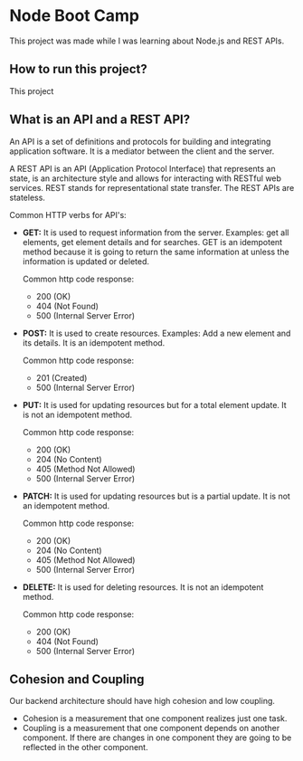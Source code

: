 # Node Boot Camp

This project was made while I was learning about Node.js and REST APIs.

## How to run this project?

This project

## What is an API and a REST API?

An API is a set of definitions and protocols for building and integrating application software. It is a mediator between the client and the server.

A REST API is an API (Application Protocol Interface) that represents an state, is an architecture style and allows for interacting with RESTful web services. REST stands for representational state transfer. The REST APIs are stateless.

Common HTTP verbs for API's:

- **GET:** It is used to request information from the server. Examples: get all elements, get element details and for searches. GET is an idempotent method because it is going to return the same information at unless the information is updated or deleted.

  Common http code response:

  - 200 (OK)
  - 404 (Not Found)
  - 500 (Internal Server Error)

- **POST:** It is used to create resources. Examples: Add a new element and its details. It is an idempotent method.

  Common http code response:

  - 201 (Created)
  - 500 (Internal Server Error)

- **PUT:** It is used for updating resources but for a total element update. It is not an idempotent method.

  Common http code response:

  - 200 (OK)
  - 204 (No Content)
  - 405 (Method Not Allowed)
  - 500 (Internal Server Error)

- **PATCH:** It is used for updating resources but is a partial update. It is not an idempotent method.

  Common http code response:

  - 200 (OK)
  - 204 (No Content)
  - 405 (Method Not Allowed)
  - 500 (Internal Server Error)

- **DELETE:** It is used for deleting resources. It is not an idempotent method.

  Common http code response:

  - 200 (OK)
  - 404 (Not Found)
  - 500 (Internal Server Error)

## Cohesion and Coupling

Our backend architecture should have high cohesion and low coupling.

- Cohesion is a measurement that one component realizes just one task.
- Coupling is a measurement that one component depends on another component. If there are changes in one component they are going to be reflected in the other component.
